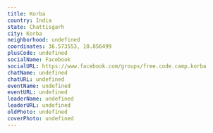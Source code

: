 ```yaml
---
title: Korba
country: India
state: Chattisgarh
city: Korba
neighborhood: undefined
coordinates: 36.573553, 10.856499
plusCode: undefined
socialName: Facebook
socialURL: https://www.facebook.com/groups/free.code.camp.korba
chatName: undefined
chatURL: undefined
eventName: undefined
eventURL: undefined
leaderName: undefined
leaderURL: undefined
oldPhoto: undefined
coverPhoto: undefined
---
```

